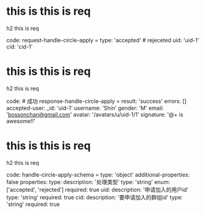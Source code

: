 # this is this is req

h2 this is req

code:
    request-handle-circle-apply =
  type: 'accepted' # rejeceted
  uid: 'uid-1'
  cid: 'cid-1'


# this is this is req

h2 this is req

code:
    # 成功
response-handle-circle-apply =
  result: 'success'
  errors: []
  accepted-user:
    _id: 'uid-1'
    username: 'Shin'
    gender: 'M'
    email: 'bossonchan@gmail.com'
    avatar: '/avatars/u/uid-1/1'
    signature: '@+ is awesome!!'


# this is this is req

h2 this is req

code:
    handle-circle-apply-schema =
  type: 'object'
  additional-properties: false
  properties:
    type:
      description: '处理类型'
      type: 'string'
      enum: ['accepted', 'rejected']
      required: true
    uid:
      description: '申请加入的用户id'
      type: 'string'
      required: true
    cid:
      description: '要申请加入的群组id'
      type: 'string'
      required: true


